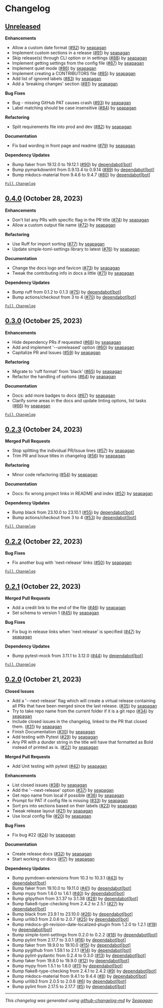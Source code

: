 # Changelog

## [Unreleased](https://github.com/seapagan/github-changelog-md/tree/HEAD)

**Enhancements**

- Allow a custom date format ([#92](https://github.com/seapagan/github-changelog-md/pull/92)) by [seapagan](https://github.com/seapagan)
- Implement custom sections in a release ([#91](https://github.com/seapagan/github-changelog-md/pull/91)) by [seapagan](https://github.com/seapagan)
- Skip release(s) through CLI option or in settings ([#88](https://github.com/seapagan/github-changelog-md/pull/88)) by [seapagan](https://github.com/seapagan)
- Implement getting settings from the config file ([#87](https://github.com/seapagan/github-changelog-md/pull/87)) by [seapagan](https://github.com/seapagan)
- Implement quiet mode ([#86](https://github.com/seapagan/github-changelog-md/pull/86)) by [seapagan](https://github.com/seapagan)
- Implement creating a CONTRIBUTORS file ([#85](https://github.com/seapagan/github-changelog-md/pull/85)) by [seapagan](https://github.com/seapagan)
- Add list of ignored labels ([#83](https://github.com/seapagan/github-changelog-md/pull/83)) by [seapagan](https://github.com/seapagan)
- Add a 'breaking changes' section ([#81](https://github.com/seapagan/github-changelog-md/pull/81)) by [seapagan](https://github.com/seapagan)

**Bug Fixes**

- Bug - missing GitHub PAT causes crash ([#93](https://github.com/seapagan/github-changelog-md/pull/93)) by [seapagan](https://github.com/seapagan)
- Label matching should be case insensitive ([#84](https://github.com/seapagan/github-changelog-md/pull/84)) by [seapagan](https://github.com/seapagan)

**Refactoring**

- Split requirements file into prod and dev ([#82](https://github.com/seapagan/github-changelog-md/pull/82)) by [seapagan](https://github.com/seapagan)

**Documentation**

- Fix bad wording in front page and readme ([#79](https://github.com/seapagan/github-changelog-md/pull/79)) by [seapagan](https://github.com/seapagan)

**Dependency Updates**

- Bump faker from 19.12.0 to 19.12.1 ([#90](https://github.com/seapagan/github-changelog-md/pull/90)) by [dependabot[bot]](https://github.com/apps/dependabot)
- Bump pymarkdownlnt from 0.9.13.4 to 0.9.14 ([#89](https://github.com/seapagan/github-changelog-md/pull/89)) by [dependabot[bot]](https://github.com/apps/dependabot)
- Bump mkdocs-material from 9.4.6 to 9.4.7 ([#80](https://github.com/seapagan/github-changelog-md/pull/80)) by [dependabot[bot]](https://github.com/apps/dependabot)

[`Full Changelog`](https://github.com/seapagan/github-changelog-md/compare/0.4.0...HEAD)

## [0.4.0](https://github.com/seapagan/github-changelog-md/releases/tag/0.4.0) (October 28, 2023)

**Enhancements**

- Don't list any PRs with specific flag in the PR title ([#74](https://github.com/seapagan/github-changelog-md/pull/74)) by [seapagan](https://github.com/seapagan)
- Allow a custom output file name ([#72](https://github.com/seapagan/github-changelog-md/pull/72)) by [seapagan](https://github.com/seapagan)

**Refactoring**

- Use Ruff for import sorting ([#77](https://github.com/seapagan/github-changelog-md/pull/77)) by [seapagan](https://github.com/seapagan)
- Update simple-toml-settings library to latest ([#76](https://github.com/seapagan/github-changelog-md/pull/76)) by [seapagan](https://github.com/seapagan)

**Documentation**

- Change the docs logo and favicon ([#73](https://github.com/seapagan/github-changelog-md/pull/73)) by [seapagan](https://github.com/seapagan)
- Tweak the contributing info in docs a little ([#71](https://github.com/seapagan/github-changelog-md/pull/71)) by [seapagan](https://github.com/seapagan)

**Dependency Updates**

- Bump ruff from 0.1.2 to 0.1.3 ([#75](https://github.com/seapagan/github-changelog-md/pull/75)) by [dependabot[bot]](https://github.com/apps/dependabot)
- Bump actions/checkout from 3 to 4 ([#70](https://github.com/seapagan/github-changelog-md/pull/70)) by [dependabot[bot]](https://github.com/apps/dependabot)

[`Full Changelog`](https://github.com/seapagan/github-changelog-md/compare/0.3.0...0.4.0)

## [0.3.0](https://github.com/seapagan/github-changelog-md/releases/tag/0.3.0) (October 25, 2023)

**Enhancements**

- Hide dependency PRs if requested ([#68](https://github.com/seapagan/github-changelog-md/pull/68)) by [seapagan](https://github.com/seapagan)
- Add and implement '--unreleased' option ([#60](https://github.com/seapagan/github-changelog-md/pull/60)) by [seapagan](https://github.com/seapagan)
- Capitalize PR and Issues ([#59](https://github.com/seapagan/github-changelog-md/pull/59)) by [seapagan](https://github.com/seapagan)

**Refactoring**

- Migrate to 'ruff format' from 'black' ([#65](https://github.com/seapagan/github-changelog-md/pull/65)) by [seapagan](https://github.com/seapagan)
- Refactor the handling of options ([#64](https://github.com/seapagan/github-changelog-md/pull/64)) by [seapagan](https://github.com/seapagan)

**Documentation**

- Docs: add more badges to docs ([#67](https://github.com/seapagan/github-changelog-md/pull/67)) by [seapagan](https://github.com/seapagan)
- Clarify some areas in the docs and update linting options, list tasks ([#66](https://github.com/seapagan/github-changelog-md/pull/66)) by [seapagan](https://github.com/seapagan)

[`Full Changelog`](https://github.com/seapagan/github-changelog-md/compare/0.2.3...0.3.0)

## [0.2.3](https://github.com/seapagan/github-changelog-md/releases/tag/0.2.3) (October 24, 2023)

**Merged Pull Requests**

- Stop splitting the individual PR/Issue lines ([#57](https://github.com/seapagan/github-changelog-md/pull/57)) by [seapagan](https://github.com/seapagan)
- Trim PR and Issue titles in changelog ([#56](https://github.com/seapagan/github-changelog-md/pull/56)) by [seapagan](https://github.com/seapagan)

**Refactoring**

- Minor code refactoring ([#54](https://github.com/seapagan/github-changelog-md/pull/54)) by [seapagan](https://github.com/seapagan)

**Documentation**

- Docs: fix wrong project links in README and index ([#52](https://github.com/seapagan/github-changelog-md/pull/52)) by [seapagan](https://github.com/seapagan)

**Dependency Updates**

- Bump black from 23.10.0 to 23.10.1 ([#55](https://github.com/seapagan/github-changelog-md/pull/55)) by [dependabot[bot]](https://github.com/apps/dependabot)
- Bump actions/checkout from 3 to 4 ([#53](https://github.com/seapagan/github-changelog-md/pull/53)) by [dependabot[bot]](https://github.com/apps/dependabot)

[`Full Changelog`](https://github.com/seapagan/github-changelog-md/compare/0.2.2...0.2.3)

## [0.2.2](https://github.com/seapagan/github-changelog-md/releases/tag/0.2.2) (October 22, 2023)

**Bug Fixes**

- Fix another bug with 'next-release' links ([#50](https://github.com/seapagan/github-changelog-md/pull/50)) by [seapagan](https://github.com/seapagan)

[`Full Changelog`](https://github.com/seapagan/github-changelog-md/compare/0.2.1...0.2.2)

## [0.2.1](https://github.com/seapagan/github-changelog-md/releases/tag/0.2.1) (October 22, 2023)

**Merged Pull Requests**

- Add a credit link to the end of the file ([#46](https://github.com/seapagan/github-changelog-md/pull/46)) by [seapagan](https://github.com/seapagan)
- Set schema to version 1 ([#45](https://github.com/seapagan/github-changelog-md/pull/45)) by [seapagan](https://github.com/seapagan)

**Bug Fixes**

- Fix bug in release links when 'next release' is specified ([#47](https://github.com/seapagan/github-changelog-md/pull/47)) by [seapagan](https://github.com/seapagan)

**Dependency Updates**

- Bump pytest-mock from 3.11.1 to 3.12.0 ([#44](https://github.com/seapagan/github-changelog-md/pull/44)) by [dependabot[bot]](https://github.com/apps/dependabot)

[`Full Changelog`](https://github.com/seapagan/github-changelog-md/compare/0.2.0...0.2.1)

## [0.2.0](https://github.com/seapagan/github-changelog-md/releases/tag/0.2.0) (October 21, 2023)

**Closed Issues**

- Add a '--next-release' flag which will create a virtual release containing all PRs that have been merged since the last release. ([#35](https://github.com/seapagan/github-changelog-md/issues/35)) by [seapagan](https://github.com/seapagan)
- Try to take repo name from the current folder if it is a git repo ([#34](https://github.com/seapagan/github-changelog-md/issues/34)) by [seapagan](https://github.com/seapagan)
- Include closed issues in the changelog, linked to the PR that closed them. ([#31](https://github.com/seapagan/github-changelog-md/issues/31)) by [seapagan](https://github.com/seapagan)
- Finish Documentation ([#30](https://github.com/seapagan/github-changelog-md/issues/30)) by [seapagan](https://github.com/seapagan)
- Add testing with Pytest ([#29](https://github.com/seapagan/github-changelog-md/issues/29)) by [seapagan](https://github.com/seapagan)
- Any PR with a dunder string in the title will have that formatted as Bold instead of printed as is. ([#22](https://github.com/seapagan/github-changelog-md/issues/22)) by [seapagan](https://github.com/seapagan)

**Merged Pull Requests**

- Add Unit testing with pytest ([#42](https://github.com/seapagan/github-changelog-md/pull/42)) by [seapagan](https://github.com/seapagan)

**Enhancements**

- List closed issues ([#38](https://github.com/seapagan/github-changelog-md/pull/38)) by [seapagan](https://github.com/seapagan)
- Add the '--next-release' option ([#37](https://github.com/seapagan/github-changelog-md/pull/37)) by [seapagan](https://github.com/seapagan)
- Get repo name from local if possible ([#36](https://github.com/seapagan/github-changelog-md/pull/36)) by [seapagan](https://github.com/seapagan)
- Prompt for PAT if config file is missing ([#33](https://github.com/seapagan/github-changelog-md/pull/33)) by [seapagan](https://github.com/seapagan)
- Sort prs into sections based on their labels ([#23](https://github.com/seapagan/github-changelog-md/pull/23)) by [seapagan](https://github.com/seapagan)
- Tweak release layout ([#21](https://github.com/seapagan/github-changelog-md/pull/21)) by [seapagan](https://github.com/seapagan)
- Use local config file ([#20](https://github.com/seapagan/github-changelog-md/pull/20)) by [seapagan](https://github.com/seapagan)

**Bug Fixes**

- Fix bug #22 ([#24](https://github.com/seapagan/github-changelog-md/pull/24)) by [seapagan](https://github.com/seapagan)

**Documentation**

- Create release docs ([#32](https://github.com/seapagan/github-changelog-md/pull/32)) by [seapagan](https://github.com/seapagan)
- Start working on docs ([#17](https://github.com/seapagan/github-changelog-md/pull/17)) by [seapagan](https://github.com/seapagan)

**Dependency Updates**

- Bump pymdown-extensions from 10.3 to 10.3.1 ([#43](https://github.com/seapagan/github-changelog-md/pull/43)) by [dependabot[bot]](https://github.com/apps/dependabot)
- Bump faker from 19.10.0 to 19.11.0 ([#41](https://github.com/seapagan/github-changelog-md/pull/41)) by [dependabot[bot]](https://github.com/apps/dependabot)
- Bump mypy from 1.6.0 to 1.6.1 ([#40](https://github.com/seapagan/github-changelog-md/pull/40)) by [dependabot[bot]](https://github.com/apps/dependabot)
- Bump gitpython from 3.1.37 to 3.1.38 ([#28](https://github.com/seapagan/github-changelog-md/pull/28)) by [dependabot[bot]](https://github.com/apps/dependabot)
- Bump flake8-type-checking from 2.4.2 to 2.5.1 ([#27](https://github.com/seapagan/github-changelog-md/pull/27)) by [dependabot[bot]](https://github.com/apps/dependabot)
- Bump black from 23.9.1 to 23.10.0 ([#26](https://github.com/seapagan/github-changelog-md/pull/26)) by [dependabot[bot]](https://github.com/apps/dependabot)
- Bump urllib3 from 2.0.6 to 2.0.7 ([#25](https://github.com/seapagan/github-changelog-md/pull/25)) by [dependabot[bot]](https://github.com/apps/dependabot)
- Bump mkdocs-git-revision-date-localized-plugin from 1.2.0 to 1.2.1 ([#19](https://github.com/seapagan/github-changelog-md/pull/19)) by [dependabot[bot]](https://github.com/apps/dependabot)
- Bump simple-toml-settings from 0.2.0 to 0.2.2 ([#18](https://github.com/seapagan/github-changelog-md/pull/18)) by [dependabot[bot]](https://github.com/apps/dependabot)
- Bump pylint from 2.17.7 to 3.0.1 ([#16](https://github.com/seapagan/github-changelog-md/pull/16)) by [dependabot[bot]](https://github.com/apps/dependabot)
- Bump faker from 19.9.0 to 19.10.0 ([#15](https://github.com/seapagan/github-changelog-md/pull/15)) by [dependabot[bot]](https://github.com/apps/dependabot)
- Bump pygithub from 1.59.1 to 2.1.1 ([#14](https://github.com/seapagan/github-changelog-md/pull/14)) by [dependabot[bot]](https://github.com/apps/dependabot)
- Bump pylint-pydantic from 0.2.4 to 0.3.0 ([#13](https://github.com/seapagan/github-changelog-md/pull/13)) by [dependabot[bot]](https://github.com/apps/dependabot)
- Bump faker from 19.8.0 to 19.9.0 ([#12](https://github.com/seapagan/github-changelog-md/pull/12)) by [dependabot[bot]](https://github.com/apps/dependabot)
- Bump mypy from 1.5.1 to 1.6.0 ([#11](https://github.com/seapagan/github-changelog-md/pull/11)) by [dependabot[bot]](https://github.com/apps/dependabot)
- Bump flake8-type-checking from 2.4.1 to 2.4.2 ([#9](https://github.com/seapagan/github-changelog-md/pull/9)) by [dependabot[bot]](https://github.com/apps/dependabot)
- Bump mkdocs-material from 9.4.1 to 9.4.4 ([#8](https://github.com/seapagan/github-changelog-md/pull/8)) by [dependabot[bot]](https://github.com/apps/dependabot)
- Bump urllib3 from 2.0.5 to 2.0.6 ([#6](https://github.com/seapagan/github-changelog-md/pull/6)) by [dependabot[bot]](https://github.com/apps/dependabot)
- Bump pylint from 2.17.5 to 2.17.7 ([#5](https://github.com/seapagan/github-changelog-md/pull/5)) by [dependabot[bot]](https://github.com/apps/dependabot)

---
*This changelog was generated using [github-changelog-md](http://changelog.seapagan.net/) by [Seapagan](https://github.com/seapagan)*
